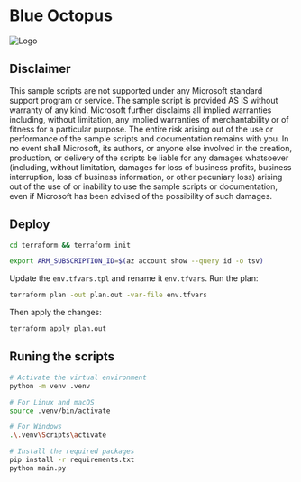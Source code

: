 # Blue Octopus

![Logo](docs/logo.jpg)

## Disclaimer

This sample scripts are not supported under any Microsoft standard support program or service. The sample script is provided AS IS without warranty of any kind. Microsoft further disclaims all implied warranties including, without limitation, any implied warranties of merchantability or of fitness for a particular purpose. The entire risk arising out of the use or performance of the sample scripts and documentation remains with you. In no event shall Microsoft, its authors, or anyone else involved in the creation, production, or delivery of the scripts be liable for any damages whatsoever (including, without limitation, damages for loss of business profits, business interruption, loss of business information, or other pecuniary loss) arising out of the use of or inability to use the sample scripts or documentation, even if Microsoft has been advised of the possibility of such damages.

## Deploy

```bash
cd terraform && terraform init
```

```bash
export ARM_SUBSCRIPTION_ID=$(az account show --query id -o tsv)
```

Update the `env.tfvars.tpl` and rename it `env.tfvars`. Run the plan:

```bash
terraform plan -out plan.out -var-file env.tfvars
```

Then apply the changes:

```bash
terraform apply plan.out
```

## Runing the scripts

```bash
# Activate the virtual environment
python -m venv .venv

# For Linux and macOS
source .venv/bin/activate 

# For Windows
.\.venv\Scripts\activate

# Install the required packages
pip install -r requirements.txt
python main.py
```